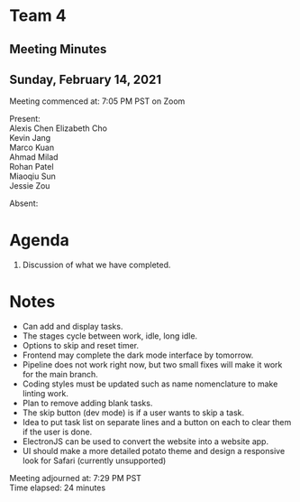 # Team 4
## Meeting Minutes
## Sunday, February 14, 2021

Meeting commenced at: 7:05 PM PST on Zoom

Present:  
Alexis Chen
Elizabeth Cho  
Kevin Jang  
Marco Kuan  
Ahmad Milad  
Rohan Patel  
Miaoqiu Sun  
Jessie Zou  

Absent:  

# Agenda
1. Discussion of what we have completed.

# Notes
- Can add and display tasks.
- The stages cycle between work, idle, long idle.
- Options to skip and reset timer.
- Frontend may complete the dark mode interface by tomorrow.
- Pipeline does not work right now, but two small fixes will make it work for the main branch.
- Coding styles must be updated such as name nomenclature to make linting work.
- Plan to remove adding blank tasks.
- The skip button (dev mode) is if a user wants to skip a task.
- Idea to put task list on separate lines and a button on each to clear them if the user is done.
- ElectronJS can be used to convert the website into a website app.
- UI should make a more detailed potato theme and design a responsive look for Safari (currently unsupported) 


Meeting adjourned at: 7:29 PM PST  
Time elapsed: 24 minutes
